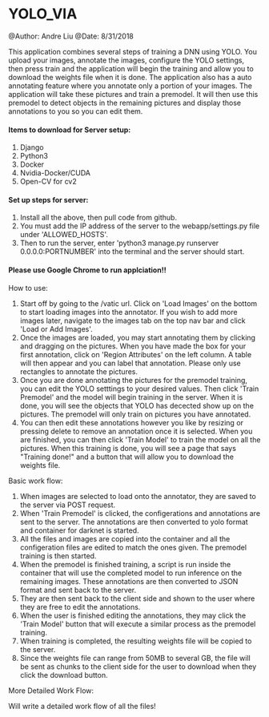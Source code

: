 # YOLO_VIA

@Author: Andre Liu 
@Date:   8/31/2018

This application combines several steps of training a DNN using YOLO. You upload
your images, annotate the images, configure the YOLO settings, then press train and
the application will begin the training and allow you to download the weights file
when it is done. The application also has a auto annotating feature where you annotate
only a portion of your images. The application will take these pictures and train a
premodel. It will then use this premodel to detect objects in the remaining pictures
and display those annotations to you so you can edit them. 


#### Items to download for Server setup: ####
1. Django
2. Python3
3. Docker
4. Nvidia-Docker/CUDA
5. Open-CV for cv2

#### Set up steps for server: ####
1.  Install all the above, then pull code from github. 
2.  You must add the IP address of the server to the webapp/settings.py file under
    'ALLOWED_HOSTS'.
3.  Then to run the server, enter 'python3 manage.py runserver 0.0.0.0:PORTNUMBER' into
    the terminal and the server should start. 


#### Please use Google Chrome to run applciation!! ####


How to use:

1.  Start off by going to the /vatic url. Click on 'Load Images' on the bottom to start 
    loading images into the annotator. If you wish to add more images later, navigate to the images tab on the top nav bar and click 'Load or Add Images'.
2.  Once the images are loaded, you may start annotating them by clicking and dragging on     the pictures. When you have made the box for your first annotation, click on 'Region 
    Attributes' on the left column. A table will then appear and you can label that annotation. Please only use rectangles to annotate the pictures.
3.  Once you are done annotating the pictures for the premodel training, you can edit the 
    YOLO setttings to your desired values. Then click 'Train Premodel' and the model will
    begin training in the server. When it is done, you will see the objects that YOLO has decected show up on the pictures. The premodel will only train on pictures you have annotated.
4.  You can then edit these annotations however you like by resizing or pressing delete       to remove an annotation once it is selected. When you are finished, you can then          click 'Train Model' to train the model on all the pictures. When this training is         done, you will see a page that says "Training done!" and a button that will allow you     to download the weights file. 



Basic work flow:
1.  When images are selected to load onto the annotator, they are saved to the server
    via POST request.
2.  When 'Train Premodel' is clicked, the configerations  and annotations are sent to the     server. The annotations are then converted to yolo format and container for darknet       is started. 
3.  All the files and images are copied into the container and all the configeration files
    are edited to match the ones given. The premodel training is then started. 
4.  When the premodel is finished training, a script is run inside the container that         will use the completed model to run inference on the remaining images. These              annotations are then converted to JSON format and sent back to the server.
5.  They are then sent back to the client side and shown to the user where they are
    free to edit the annotations. 
6.  When the user is finished editing the annotations, they may click the 'Train Model'
    button that will execute a similar process as the premodel training. 
7.  When training is completed, the resulting weights file will be copied to the server.
8.  Since the weights file can range from 50MB to several GB, the file will be sent
    as chunks to the client side for the user to download when they click the download
    button. 


More Detailed Work Flow:

Will write a detailed work flow of all the files!



 
